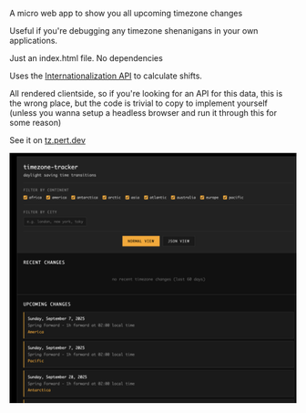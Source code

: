 A micro web app to show you all upcoming timezone changes

Useful if you're debugging any timezone shenanigans in your own applications.

Just an index.html file. No dependencies

Uses the [Internationalization API](https://developer.mozilla.org/en-US/docs/Web/JavaScript/Reference/Global_Objects/Intl) to calculate shifts.

All rendered clientside, so if you're looking for an API for this data, this is the wrong place, but the code is trivial to copy
to implement yourself (unless you wanna setup a headless browser and run it through this for some reason)

See it on [tz.pert.dev](https://tz.pert.dev)

![Screenshot of landing page](./screenshots/Landing.png)
